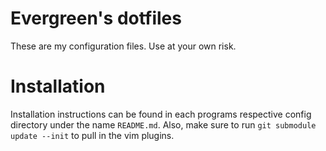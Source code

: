 Evergreen's dotfiles
====================

These are my configuration files.  Use at your own risk.

# Installation
Installation instructions can be found in each programs respective config
directory under the name `README.md`.  Also, make sure to run `git submodule
update --init` to pull in the vim plugins.
